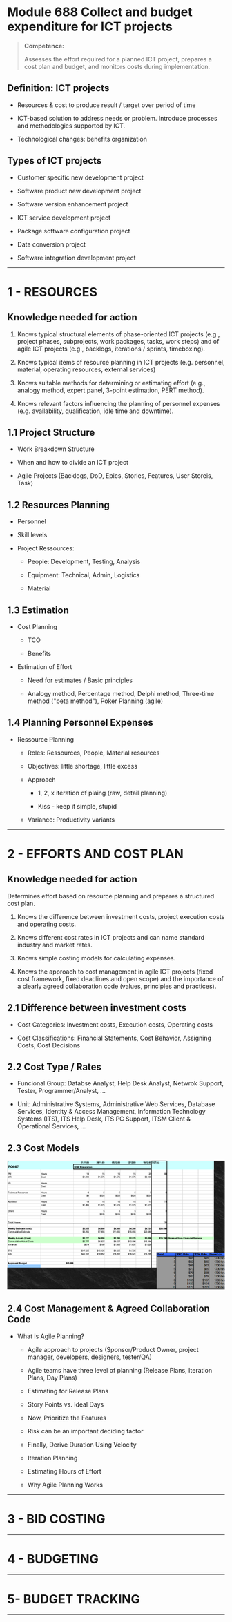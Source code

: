 # Module 688 Collect and budget expenditure for ICT projects

> **Competence:**
> 
> Assesses the effort required for a planned ICT project, prepares a cost plan and budget, and monitors costs during implementation.

## Definition: ICT projects

- Resources & cost to produce result / target over period of time

- ICT-based solution to address needs or problem. Introduce processes and methodologies supported by ICT.

- Technological changes: benefits organization

## Types of ICT projects

- Customer specific new development project  

- Software product new development project  

- Software version enhancement project  

- ICT service development project  

- Package software configuration project  

- Data conversion project  

- Software integration development project

---

# 1 - RESOURCES

## Knowledge needed for action

1. Knows typical structural elements of phase-oriented ICT projects (e.g.,  project phases, subprojects, work packages, tasks, work steps) and of  agile ICT projects (e.g., backlogs, iterations / sprints, timeboxing).

2. Knows typical items of resource planning in ICT projects (e.g. personnel,  
   material, operating resources, external services)

3. Knows suitable methods for determining or estimating effort (e.g.,  
   analogy method, expert panel, 3-point estimation, PERT method).

4. Knows relevant factors influencing the planning of personnel expenses  
   (e.g. availability, qualification, idle time and downtime).

## 1.1 Project Structure

- Work Breakdown Structure

- When and how to divide an ICT project

- Agile Projects (Backlogs, DoD, Epics, Stories, Features, User Storeis, Task)

## 1.2 Resources Planning

- Personnel

- Skill levels

- Project Ressources: 
  
  - People: Development, Testing, Analysis
  
  - Equipment: Technical, Admin, Logistics
  
  - Material

## 1.3 Estimation

- Cost Planning
  
  - TCO
  
  - Benefits

- Estimation of Effort
  
  - Need for estimates / Basic principles
  
  - Analogy method, Percentage method, Delphi method, Three-time method ("beta method"), Poker Planning (agile)

## 1.4 Planning Personnel Expenses

- Ressource Planning
  
  - Roles: Ressources, People, Material resources
  
  - Objectives: little shortage, little excess
  
  - Approach
    
    - 1, 2, x iteration of plaing (raw, detail planning)
    
    - Kiss - keep it simple, stupid
  
  - Variance: Productivity variants

---

# 2 - EFFORTS AND COST PLAN

## Knowledge needed for action

Determines effort based on resource planning and prepares a  structured cost plan.  

1. Knows the difference between investment costs, project execution costs and operating costs.  

2. Knows different cost rates in ICT projects and can name standard industry and market rates.  

3. Knows simple costing models for calculating expenses.  

4. Knows the approach to cost management in agile ICT projects (fixed cost framework, fixed deadlines and open scope) and the importance of a clearly agreed collaboration code (values, principles and practices).

## 2.1 Difference between investment costs

- Cost Categories: Investment costs, Execution costs, Operating costs

- Cost Classifications: Financial Statements, Cost Behavior, Assigning Costs, Cost Decisions

## 2.2 Cost Type / Rates

- Funcional Group: Databse Analyst, Help Desk Analyst, Netwrok Support, Tester, Programmer/Analyst, ...

- Unit: Administrative Systems, Administrative Web Services, Database Services, Identity & Access Management, Information Technology Systems (ITS), ITS Help Desk, ITS PC Support, ITSM Client & Operational Services, ...

## 2.3 Cost Models

![](assets/2022-08-18-10-04-51-image.png)

## 2.4 Cost Management & Agreed Collaboration Code

- What is Agile Planning?
  
  - Agile approach to projects (Sponsor/Product Owner, project manager, developers, designers, tester/QA)
  
  - Agile teams have three level of planning (Release Plans, Iteration Plans, Day Plans)
  
  - Estimating for Release Plans
  
  - Story Points vs. Ideal Days
  
  - Now, Prioritize the Features
  
  - Risk can be an important deciding  factor
  
  - Finally, Derive Duration Using Velocity
  
  - Iteration Planning
  
  - Estimating Hours of Effort
  
  - Why Agile Planning Works

---

# 3 - BID COSTING

---

# 4 - BUDGETING

---

# 5- BUDGET TRACKING

---
